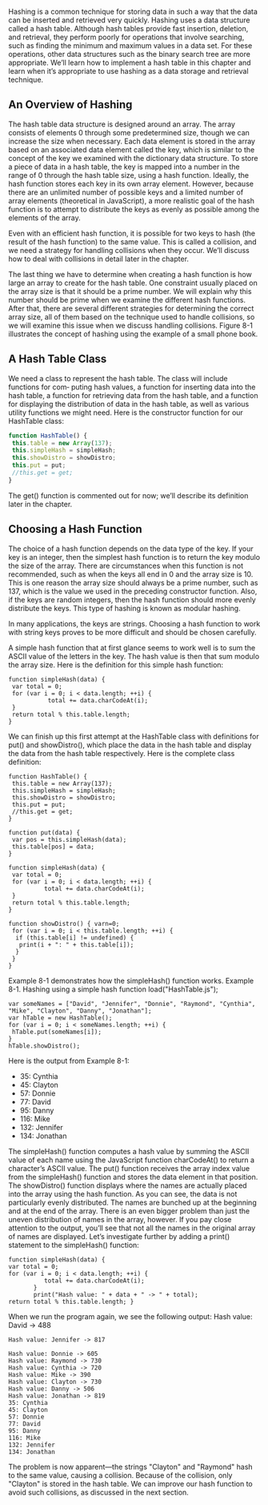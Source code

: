Hashing is a common technique for storing data in such a way that the data can be inserted and retrieved very quickly. Hashing uses a data structure called a hash table. Although hash tables provide fast insertion, deletion, and retrieval, they perform poorly for operations that involve searching, such as finding the minimum and maximum values in a data set. For these operations, other data structures such as the binary search tree are more appropriate. We’ll learn how to implement a hash table in this chapter and learn when it’s appropriate to use hashing as a data storage and retrieval technique.

## An Overview of Hashing
The hash table data structure is designed around an array. The array consists of elements 0 through some predetermined size, though we can increase the size when necessary. Each data element is stored in the array based on an associated data element called the key, which is similar to the concept of the key we examined with the dictionary data structure. To store a piece of data in a hash table, the key is mapped into a number in the range of 0 through the hash table size, using a hash function.
Ideally, the hash function stores each key in its own array element. However, because there are an unlimited number of possible keys and a limited number of array elements (theoretical in JavaScript), a more realistic goal of the hash function is to attempt to distribute the keys as evenly as possible among the elements of the array.

Even with an efficient hash function, it is possible for two keys to hash (the result of the hash function) to the same value. This is called a collision, and we need a strategy for handling collisions when they occur. We’ll discuss how to deal with collisions in detail later in the chapter.

The last thing we have to determine when creating a hash function is how large an array to create for the hash table. One constraint usually placed on the array size is that it should be a prime number. We will explain why this number should be prime when we
examine the different hash functions. After that, there are several different strategies for determining the correct array size, all of them based on the technique used to handle collisions, so we will examine this issue when we discuss handling collisions. Figure 8-1 illustrates the concept of hashing using the example of a small phone book.

## A Hash Table Class
We need a class to represent the hash table. The class will include functions for com‐ puting hash values, a function for inserting data into the hash table, a function for retrieving data from the hash table, and a function for displaying the distribution of data in the hash table, as well as various utility functions we might need.
Here is the constructor function for our HashTable class:

```javascript
function HashTable() { 
 this.table = new Array(137); 
 this.simpleHash = simpleHash; 
 this.showDistro = showDistro;                 
 this.put = put;
 //this.get = get;
}
```
          
The get() function is commented out for now; we’ll describe its definition later in the chapter.

## Choosing a Hash Function

The choice of a hash function depends on the data type of the key. If your key is an integer, then the simplest hash function is to return the key modulo the size of the array. There are circumstances when this function is not recommended, such as when the keys all end in 0 and the array size is 10. This is one reason the array size should always be a prime number, such as 137, which is the value we used in the preceding constructor
function. Also, if the keys are random integers, then the hash function should more evenly distribute the keys. This type of hashing is known as modular hashing.

In many applications, the keys are strings. Choosing a hash function to work with string keys proves to be more difficult and should be chosen carefully.

A simple hash function that at first glance seems to work well is to sum the ASCII value of the letters in the key. The hash value is then that sum modulo the array size. Here is the definition for this simple hash function:
```javascipt
function simpleHash(data) {
 var total = 0;
 for (var i = 0; i < data.length; ++i) {
           total += data.charCodeAt(i);
 }
 return total % this.table.length; 
}
```
We can finish up this first attempt at the HashTable class with definitions for put() and showDistro(), which place the data in the hash table and display the data from the hash table respectively. Here is the complete class definition:
```javascipt
function HashTable() { 
 this.table = new Array(137); 
 this.simpleHash = simpleHash; 
 this.showDistro = showDistro; 
 this.put = put;
 //this.get = get;
}

function put(data) {
 var pos = this.simpleHash(data); 
 this.table[pos] = data;
}

function simpleHash(data) {
 var total = 0;
 for (var i = 0; i < data.length; ++i) {
          total += data.charCodeAt(i);
 }
 return total % this.table.length; 
}

function showDistro() { varn=0;
 for (var i = 0; i < this.table.length; ++i) { 
  if (this.table[i] != undefined) {
   print(i + ": " + this.table[i]); 
  }
 } 
}
```
Example 8-1 demonstrates how the simpleHash() function works. Example 8-1. Hashing using a simple hash function
load("HashTable.js");
```javascipt
var someNames = ["David", "Jennifer", "Donnie", "Raymond", "Cynthia", "Mike", "Clayton", "Danny", "Jonathan"]; 
var hTable = new HashTable();
for (var i = 0; i < someNames.length; ++i) { 
 hTable.put(someNames[i]);
}
hTable.showDistro();
```
Here is the output from Example 8-1:
   * 35: Cynthia
   * 45: Clayton
   * 57: Donnie
   * 77: David
   * 95: Danny
   * 116: Mike
   * 132: Jennifer
   * 134: Jonathan
    
The simpleHash() function computes a hash value by summing the ASCII value of each name using the JavaScript function charCodeAt() to return a character’s ASCII value. The put() function receives the array index value from the simpleHash() function and stores the data element in that position. The showDistro() function displays where the names are actually placed into the array using the hash function. As you can see, the data is not particularly evenly distributed. The names are bunched up at the beginning and at the end of the array.
There is an even bigger problem than just the uneven distribution of names in the array, however. If you pay close attention to the output, you’ll see that not all the names in the original array of names are displayed. Let’s investigate further by adding a print() statement to the simpleHash() function:
```javascipt
function simpleHash(data) {
var total = 0;
for (var i = 0; i < data.length; ++i) {
          total += data.charCodeAt(i);
       }
       print("Hash value: " + data + " -> " + total);
return total % this.table.length; }
```
When we run the program again, we see the following output:
    Hash value: David -> 488
    
    Hash value: Jennifer -> 817
    
    Hash value: Donnie -> 605
    Hash value: Raymond -> 730
    Hash value: Cynthia -> 720
    Hash value: Mike -> 390
    Hash value: Clayton -> 730
    Hash value: Danny -> 506
    Hash value: Jonathan -> 819
    35: Cynthia
    45: Clayton
    57: Donnie
    77: David
    95: Danny
    116: Mike
    132: Jennifer
    134: Jonathan
    
The problem is now apparent—the strings "Clayton" and "Raymond" hash to the same value, causing a collision. Because of the collision, only "Clayton" is stored in the hash table. We can improve our hash function to avoid such collisions, as discussed in the next section.
